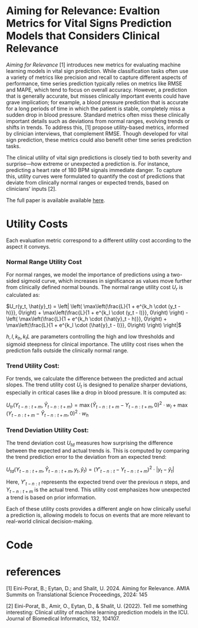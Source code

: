 # Aiming for Relevance: Evaltion Metrics for Vital Signs Prediction Models that Considers Clinical Relevance

_Aiming for Relevance_ [1] introduces new metrics for evaluating machine learning models in vital sign prediction. While classification tasks often use a variety of metrics like precision and recall to capture different aspects of performance, time series prediction typically relies on metrics like RMSE and MAPE, which tend to focus on overall accuracy. However, a prediction that is generally accurate, but misses clinically important events could have grave implication; for example, a blood pressure prediction that is accurate for a long periods of time in which the patient is stable, completely miss a sudden drop in blood pressure. Standard metrics often miss these clinically important details such as deviations from normal ranges, evolving trends or shifts in trends. To address this, [1] propose utility-based metrics, informed by clinician interviews, that complement RMSE. Though developed for vital sign prediction, these metrics could also benefit other time series prediction tasks.

The clinical utility of vital sign predictions is closely tied to both severity and surprise—how extreme or unexpected a prediction is. For instance, predicting a heart rate of 180 BPM signals immediate danger. To capture this, utility curves were formulated to quantify the cost of predictions that deviate from clinically normal ranges or expected trends, based on clinicians' inputs [2].



The full paper is available available [here](https://www.ncbi.nlm.nih.gov/pmc/articles/PMC11141809/).

# Utility Costs 

Each evaluation metric correspond to a different utility cost according to the aspect it conveys.

### Normal Range Utility Cost
For normal ranges, we model the importance of predictions using a two-sided sigmoid curve, which increases in significance as values move further from clinically defined normal bounds. The normal range utility cost $U_{r}$ is calculated as:

$U_r(y_t, \hat{y}_t) = \left| \left( \max\left(\frac{L}{1 + e^{k_h \cdot (y_t - h)}}, 0\right) + \max\left(\frac{L}{1 + e^{k_l \cdot (y_t - l)}}, 0\right) \right) - \left( \max\left(\frac{L}{1 + e^{k_h \cdot (\hat{y}_t - h)}}, 0\right) + \max\left(\frac{L}{1 + e^{k_l \cdot (\hat{y}_t - l)}}, 0\right) \right) \right|$

$h, l, k_{h},k_{l} L$ are parameters controlling the high and low thresholds and sigmoid steepness for clinical importance. The utility cost rises when the prediction falls outside the clinically normal range.

### Trend Utility Cost:
For trends, we calculate the difference between the predicted and actual slopes. The trend utility cost $U_{t}$ is designed to penalize sharper deviations, especially in critical cases like a drop in blood pressure. It is computed as:

$U_{tr}(Y_{t-n:t+m}, \hat{Y}_{t-n:t+m}) = \max(\hat{Y}_{t-n:t+m} - Y_{t-n:t+m}, 0)^2 \cdot w_l + \max(Y_{t-n:t+m} - \hat{Y}_{t-n:t+m}, 0)^2 \cdot w_h$

### Trend Deviation Utility Cost:
The trend deviation cost $U_{td}$ measures how surprising the difference between the expected and actual trends is. This is computed by comparing the trend prediction error to the deviation from an expected trend:

$U_{td}(Y_{t-n:t+m}, \hat{Y}_{t-n:t+m}, y_t, \hat{y}_t) = \left( Y'_{t-n:t} - Y_{t-n:t+m} \right)^2 \cdot |y_t - \hat{y}_t|$

Here, $Y'_{t-n:t}$ represents the expected trend over the previous $n$ steps, and $Y_{t-n:t+m}$ is the actual trend. This utility cost emphasizes how unexpected a trend is based on prior information.

Each of these utility costs provides a different angle on how clinically useful a prediction is, allowing models to focus on events that are more relevant to real-world clinical decision-making.


# Code


# references 

[1] Eini-Porat, B.; Eytan, D.; and Shalit, U. 2024. Aiming for Relevance. AMIA Summits on Translational Science Proceedings, 2024: 145

[2] Eini-Porat, B., Amir, O., Eytan, D., & Shalit, U. (2022). Tell me something interesting: Clinical utility of machine learning prediction models in the ICU. Journal of Biomedical Informatics, 132, 104107.‏
